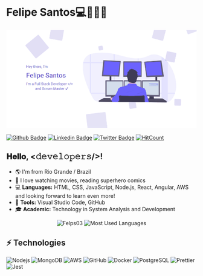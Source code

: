 # Felipe Santos💻👨🏻‍💻


<img src="https://github.com/Felps03/Felps03/blob/master/github.gif?raw=true"/>

[![Github Badge](https://img.shields.io/badge/-Github-000?style=flat-square&logo=Github&logoColor=white&link=https://github.com/Felps03)](https://github.com/Felps03)
[![Linkedin Badge](https://img.shields.io/badge/-LinkedIn-blue?style=flat-square&logo=Linkedin&logoColor=white&link=https://www.linkedin.com/in/felps03)](https://www.linkedin.com/in/felps03/)
[![Twitter Badge](https://img.shields.io/badge/-Twitter-1ca0f1?style=flat-square&labelColor=1ca0f1&logo=twitter&logoColor=white&link=https://twitter.com/felpsdev)](https://twitter.com/felpsdev)
[![HitCount](http://hits.dwyl.com/felps03/https://githubcom/Felps03/Felps03.svg)](http://hits.dwyl.com/felps03/https://githubcom/Felps03/Felps03)

## 𝐇𝐞𝐥𝐥𝐨, <𝚍𝚎𝚟𝚎𝚕𝚘𝚙𝚎𝚛𝚜/>! 

<!-- My name is Felipe Santos and I absolutely love Technology!  -->

- 🌎 I'm from Rio Grande / Brazil
- 💜 I love watching movies, reading superhero comics
- 💻 **Languages:** HTML, CSS, JavaScript, Node.js, React, Angular, AWS and looking forward to learn even more!
- 🔧 **Tools:** Visual Studio Code, GitHub
- 🎓 **Academic:** Technology in System Analysis and Development

<p align="center">
  <img src="https://github-readme-stats.vercel.app/api?username=Felps03&show_icons=true" alt="Felps03" />
  <img src = "https://github-readme-stats.vercel.app/api/top-langs/?username=Felps03" alt="Most Used Languages">  
</p>


## ⚡ Technologies 
<p>
  <img alt="Nodejs" src="https://img.shields.io/badge/-Nodejs-43853d?style=flat-square&logo=Node.js&logoColor=white" />
  <img alt="MongoDB" src="https://img.shields.io/badge/-MongoDB-13aa52?style=flat-square&logo=mongodb&logoColor=white" />
  <img alt="AWS" src="https://img.shields.io/badge/Amazon%20AWS-E1B03D?style=flat-square&logo=amazon-aws&logoColor=white" />
  <img alt="GitHub" src="https://img.shields.io/badge/-GitHub-808080?style=flat-square&logo=github" />
  <img alt="Docker" src="https://img.shields.io/badge/-Docker-46a2f1?style=flat-square&logo=docker&logoColor=white" />
  <img alt="PostgreSQL" src="https://img.shields.io/badge/-PostgreSQL-336791?style=flat-square&logo=postgresql" />
  <img alt="Prettier" src="https://img.shields.io/badge/-Prettier-F7B93E?style=flat-square&logo=prettier&logoColor=white" />
  <img alt="Jest" src="https://img.shields.io/badge/-Jest-336791?style=flat-square&logo=Jest" />
</p>
